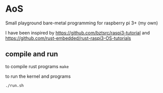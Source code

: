 # AoS

Small playground bare-metal programming for raspberry pi 3+ (my own)

I have been inspired by https://github.com/bztsrc/raspi3-tutorial and https://github.com/rust-embedded/rust-raspi3-OS-tutorials


## compile and run 

to compile rust programs 
```make```

to run the kernel and programs

```./run.sh```